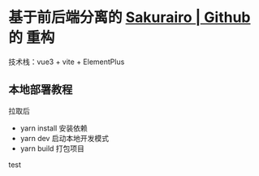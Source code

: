 # 基于前后端分离的 [Sakurairo | Github](https://github.com/mirai-mamori/Sakurairo) 的 重构

技术栈：vue3 + vite + ElementPlus

## 本地部署教程
拉取后 
- yarn install 安装依赖
- yarn dev 启动本地开发模式
- yarn build 打包项目


test





